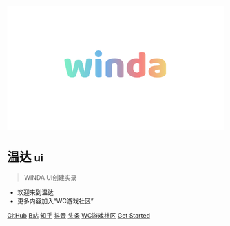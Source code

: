 <!-- _coverpage.md -->

![logo](_media/winda.png)

# 温达 <small>ui</small>

> WINDA UI创建实录

- 欢迎来到温达
- 更多内容加入“WC游戏社区”

[GitHub](https://github.com/usiege/winda)
[B站](https://space.bilibili.com/38532242)
[知乎](https://www.zhihu.com/people/uwuneng)
[抖音](https://www.douyin.com/user/MS4wLjABAAAAWZZwAj3K-Moaee9AAFuYqi6CRWfC29At1CHheP3ubYgxh3ceYT88_oFgwaTPW9su)
[头条](https://www.toutiao.com/c/user/token/MS4wLjABAAAA4zplmobzTGF2I3-eRVcwWEA4kMdbfDzOlkZpvhphOzw)
[WC游戏社区](https://kook.top/EGosAW)
[Get Started](#)


<!-- 背景图片 -->

<!-- ![](_media/wind.png) -->

<!-- 背景色 -->

<!-- ![color](#f0f0f0) -->